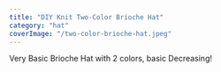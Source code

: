 ```yaml
---
title: "DIY Knit Two-Color Brioche Hat"
category: "hat"
coverImage: "/two-color-brioche-hat.jpeg"
---
```

Very Basic Brioche Hat with 2 colors, basic Decreasing!